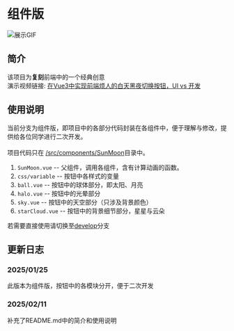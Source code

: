 # 组件版
![展示GIF](https://media4.giphy.com/media/v1.Y2lkPTc5MGI3NjExZ3h4bnJxcjJjYXpsMjA1c3Yzb2sycGNoaWV1eDA5czA0eXJ1NDZrdiZlcD12MV9pbnRlcm5hbF9naWZfYnlfaWQmY3Q9Zw/FIpl1KcwLPUYYrFV6Q/giphy.gif "sun_moon")

## 简介
该项目为**复刻**前端中的一个经典创意 \
演示视频链接: [在Vue3中实现前端烦人的白天黑夜切换按钮，UI vs 开发](https://www.bilibili.com/video/BV1xdFFevEfs/)

## 使用说明
当前分支为组件版，即项目中的各部分代码封装在各组件中，便于理解与修改，提供给各位同学进行二次开发。 \
\
项目代码只在 [/src/components/SunMoon](https://github.com/YipThim123/sun_moon_public/tree/component/src/components/SunMoon)目录中。 
1. ``SunMoon.vue`` -- 父组件，调用各组件，含有计算动画的函数。
2. ``css/variable`` -- 按钮中各样式的变量
3. ``ball.vue`` -- 按钮中的球体部分，即太阳、月亮
4. ``halo.vue`` -- 按钮中的光晕部分
5. ``sky.vue`` -- 按钮中的天空部分（只涉及背景颜色）
6. ``starCloud.vue`` -- 按钮中的背景细节部分，星星与云朵

若需要直接使用请切换至[develop](https://github.com/YipThim123/sun_moon_public/tree/develop)分支

## 更新日志

### 2025/01/25
此版本为组件版，按钮中的各模块分开，便于二次开发

### 2025/02/11
补充了README.md中的简介和使用说明